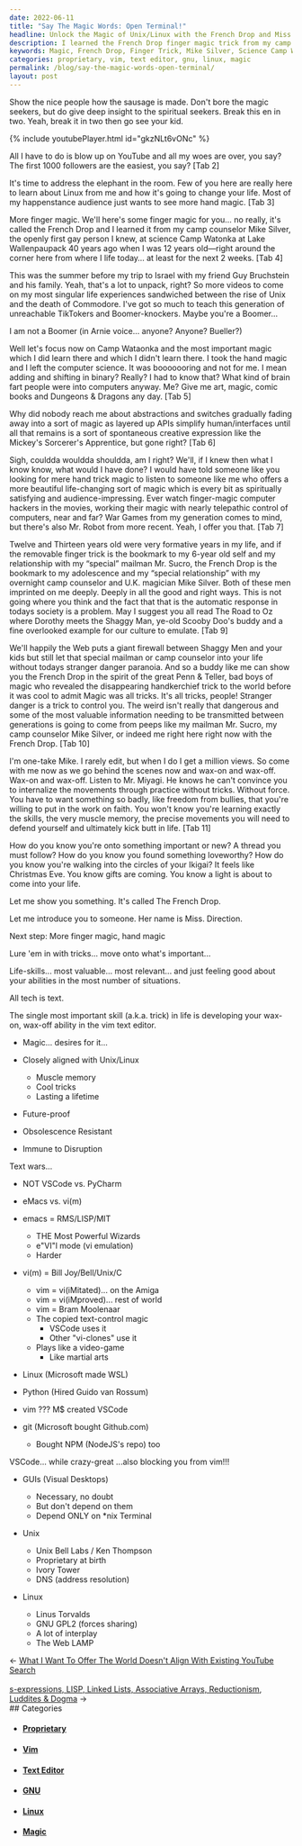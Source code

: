 ```yaml
---
date: 2022-06-11
title: "Say The Magic Words: Open Terminal!"
headline: Unlock the Magic of Unix/Linux with the French Drop and Miss. Direction!
description: I learned the French Drop finger magic trick from my camp counselor Mike Silver at Science Camp Watonka when I was 12 years old. Now, I'm introducing a new skill called the French Drop and Miss. Direction, closely aligned with Unix/Linux. This skill is future-proof, obsolescence resistant, and immune to disruption. It's important to not solely depend on GUIs and to focus on Unix/Linux terminal.
keywords: Magic, French Drop, Finger Trick, Mike Silver, Science Camp Watonka, Unix/Linux, Terminal, GUIs, Vim, Text Editor, GNU, Wax-on Wax-off, Proprietary, Linux
categories: proprietary, vim, text editor, gnu, linux, magic
permalink: /blog/say-the-magic-words-open-terminal/
layout: post
---
```



Show the nice people how the sausage is made. Don't bore the magic seekers, but
do give deep insight to the spiritual seekers. Break this en in two. Yeah,
break it in two then go see your kid.

{% include youtubePlayer.html id="gkzNLt6vONc" %}

All I have to do is blow up on YouTube and all my woes are over, you say? The
first 1000 followers are the easiest, you say? [Tab 2]

It's time to address the elephant in the room. Few of you here are really here
to learn about Linux from me and how it's going to change your life. Most of my
happenstance audience just wants to see more hand magic.  [Tab 3]

More finger magic. We'll here's some finger magic for you… no really, it's
called the French Drop and I learned it from my camp counselor Mike Silver, the
openly first gay person I knew, at science Camp Watonka at Lake Wallenpaupack
40 years ago when I was 12 years old—right around the corner here from where I
life today… at least for the next 2 weeks.  [Tab 4]

This was the summer before my trip to Israel with my friend Guy Bruchstein and
his family. Yeah, that's a lot to unpack, right? So more videos to come on my
most singular life experiences sandwiched between the rise of Unix and the
death of Commodore. I've got so much to teach this generation of unreachable
TikTokers and Boomer-knockers. Maybe you're a Boomer…

I am not a Boomer (in Arnie voice… anyone? Anyone? Bueller?)

Well let's focus now on Camp Wataonka and the most important magic which I did
learn there and which I didn't learn there. I took the hand magic and I left
the computer science. It was booooooring and not for me. I mean adding and
shifting in binary? Really? I had to know that? What kind of brain fart people
were into computers anyway. Me? Give me art, magic, comic books and Dungeons &
Dragons any day. [Tab 5]

Why did nobody reach me about abstractions and switches gradually fading away
into a sort of magic as layered up APIs simplify human/interfaces until all
that remains is a sort of spontaneous creative expression like the Mickey's
Sorcerer's Apprentice, but gone right? [Tab 6]

Sigh, couldda wouldda shouldda, am I right? We'll, if I knew then what I know
know, what would I have done? I would have told someone like you looking for
mere hand trick magic to listen to someone like me who offers a more beautiful
life-changing sort of magic which is every bit as spiritually satisfying and
audience-impressing. Ever watch finger-magic computer hackers in the movies,
working their magic with nearly telepathic control of computers, near and far?
War Games from my generation comes to mind, but there's also Mr. Robot from
more recent. Yeah, I offer you that.  [Tab 7]

Twelve and Thirteen years old were very formative years in my life, and if the
removable finger trick is the bookmark to my 6-year old self and my
relationship with my “special” mailman Mr. Sucro, the French Drop is the
bookmark to my adolescence and my “special relationship” with my overnight camp
counselor and U.K. magician Mike Silver. Both of these men imprinted on me
deeply. Deeply in all the good and right ways. This is not going where you
think and the fact that that is the automatic response in todays society is a
problem. May I suggest you all read The Road to Oz where Dorothy meets the
Shaggy Man, ye-old Scooby Doo's buddy and a fine overlooked example for our
culture to emulate.  [Tab 9]

We'll happily the Web puts a giant firewall between Shaggy Men and your kids
but still let that special mailman or camp counselor into your life without
todays stranger danger paranoia. And so a buddy like me can show you the French
Drop in the spirit of the great Penn & Teller, bad boys of magic who revealed
the disappearing handkerchief trick to the world before it was cool to admit
Magic was all tricks. It's all tricks, people! Stranger danger is a trick to
control you. The weird isn't really that dangerous and some of the most
valuable information needing to be transmitted between generations is going to
come from peeps like my mailman Mr. Sucro, my camp counselor Mike Silver, or
indeed me right here right now with the French Drop.  [Tab 10]

I'm one-take Mike. I rarely edit, but when I do I get a million views. So come
with me now as we go behind the scenes now and wax-on and wax-off. Wax-on and
wax-off. Listen to Mr. Miyagi. He knows he can't convince you to internalize
the movements through practice without tricks. Without force. You have to want
something so badly, like freedom from bullies, that you're willing to put in
the work on faith. You won't know you're learning exactly the skills, the very
muscle memory, the precise movements you will need to defend yourself and
ultimately kick butt in life.  [Tab 11]

How do you know you're onto something important or new? A thread you must
follow? How do you know you found something loveworthy? How do you know you're
walking into the circles of your Ikigai?  It feels like Christmas Eve. You know
gifts are coming. You know a light is about to come into your life.

Let me show you something. It's called The French Drop.

Let me introduce you to someone. Her name is Miss. Direction.

Next step: More finger magic, hand magic

Lure 'em in with tricks... move onto what's important...

Life-skills... most valuable... most relevant... and just feeling good about
your abilities in the most number of situations.

All tech is text.

The single most important skill (a.k.a. trick) in life is developing your
wax-on, wax-off ability in the vim text editor.

- Magic... desires for it...
- Closely aligned with Unix/Linux
  - Muscle memory
  - Cool tricks
  - Lasting a lifetime

- Future-proof
- Obsolescence Resistant
- Immune to Disruption

Text wars...
- NOT VSCode vs. PyCharm
- eMacs vs. vi(m)
- emacs = RMS/LISP/MIT
  - THE Most Powerful Wizards
  - e"VI"l mode (vi emulation)
  - Harder
- vi(m) = Bill Joy/Bell/Unix/C
  - vim = vi(iMitated)... on the Amiga
  - vim = vi(iMproved)... rest of world
  - vim = Bram Moolenaar
  - The copied text-control magic
    - VSCode uses it
    - Other "vi-clones" use it
  - Plays like a video-game
    - Like martial arts

- Linux (Microsoft made WSL)
- Python (Hired Guido van Rossum)
- vim ??? M$ created VSCode
- git (Microsoft bought Github.com)
  - Bought NPM (NodeJS's repo) too

VSCode... while crazy-great
...also blocking you from vim!!!

- GUIs (Visual Desktops)
  - Necessary, no doubt
  - But don't depend on them
  - Depend ONLY on \*nix Terminal

- Unix
  - Unix Bell Labs / Ken Thompson
  - Proprietary at birth
  - Ivory Tower
  - DNS (address resolution)
- Linux
  - Linus Torvalds
  - GNU GPL2 (forces sharing)
  - A lot of interplay
  - The Web LAMP


<div class="arrow-links"><div class="post-nav-prev"><span class="arrow">&larr;&nbsp;</span><a href="/blog/what-i-want-to-offer-the-world-doesn-t-align-with-existing-youtube-search/">What I Want To Offer The World Doesn't Align With Existing YouTube Search</a></div> &nbsp; <div class="post-nav-next"><a href="/blog/s-expressions-lisp-linked-lists-associative-arrays-reductionism-luddites-dogma/">s-expressions, LISP, Linked Lists, Associative Arrays, Reductionism, Luddites & Dogma</a><span class="arrow">&nbsp;&rarr;</span></div></div>
## Categories

<ul>
<li><h4><a href='/proprietary/'>Proprietary</a></h4></li>
<li><h4><a href='/vim/'>Vim</a></h4></li>
<li><h4><a href='/text-editor/'>Text Editor</a></h4></li>
<li><h4><a href='/gnu/'>GNU</a></h4></li>
<li><h4><a href='/linux/'>Linux</a></h4></li>
<li><h4><a href='/magic/'>Magic</a></h4></li></ul>